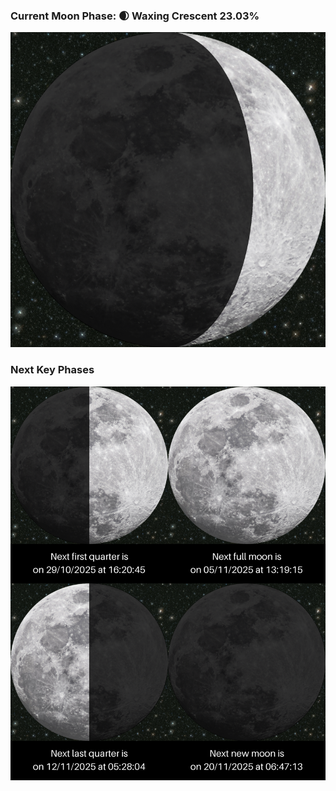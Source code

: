 ### Current Moon Phase: 🌒 Waxing Crescent 23.03%
![Moon Phase](moonphase.png)
### Next Key Phases
![Gallery](gallery.png)